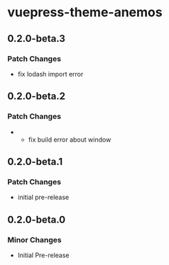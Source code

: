 # vuepress-theme-anemos

## 0.2.0-beta.3

### Patch Changes

- fix lodash import error

## 0.2.0-beta.2

### Patch Changes

- - fix build error about window

## 0.2.0-beta.1

### Patch Changes

- initial pre-release

## 0.2.0-beta.0

### Minor Changes

- Initial Pre-release
